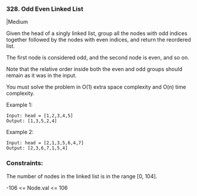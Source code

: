 ### 328. Odd Even Linked List
|Medium

Given the head of a singly linked list, group all the nodes with odd indices together followed by the nodes with even indices, and return the reordered list.

The first node is considered odd, and the second node is even, and so on.

Note that the relative order inside both the even and odd groups should remain as it was in the input.

You must solve the problem in O(1) extra space complexity and O(n) time complexity.

 

Example 1:
```
Input: head = [1,2,3,4,5]
Output: [1,3,5,2,4]
```
Example 2:
```
Input: head = [2,1,3,5,6,4,7]
Output: [2,3,6,7,1,5,4]
``` 

### Constraints:

The number of nodes in the linked list is in the range [0, 104].

-106 <= Node.val <= 106
